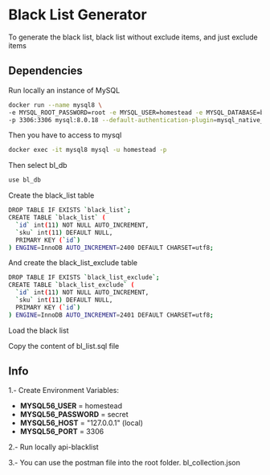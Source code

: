 # Black List Generator 

To generate the black list, black list without exclude items, and just exclude items

## Dependencies

Run locally an instance of MySQL

```bash
docker run --name mysql8 \
-e MYSQL_ROOT_PASSWORD=root -e MYSQL_USER=homestead -e MYSQL_DATABASE=bl_db -e MYSQL_PASSWORD=secret \
-p 3306:3306 mysql:8.0.18 --default-authentication-plugin=mysql_native_password
``` 

Then you have to access to mysql

```bash
docker exec -it mysql8 mysql -u homestead -p
```

Then select bl_db
```bash
use bl_db
```

Create the black_list table
```bash
DROP TABLE IF EXISTS `black_list`;
CREATE TABLE `black_list` (
  `id` int(11) NOT NULL AUTO_INCREMENT,
  `sku` int(11) DEFAULT NULL,
  PRIMARY KEY (`id`)
) ENGINE=InnoDB AUTO_INCREMENT=2400 DEFAULT CHARSET=utf8;
```

And create the black_list_exclude table
```bash
DROP TABLE IF EXISTS `black_list_exclude`;
CREATE TABLE `black_list_exclude` (
  `id` int(11) NOT NULL AUTO_INCREMENT,
  `sku` int(11) DEFAULT NULL,
  PRIMARY KEY (`id`)
) ENGINE=InnoDB AUTO_INCREMENT=2401 DEFAULT CHARSET=utf8;
```

Load the black list

Copy the content of bl_list.sql file 

## Info

1.- Create Environment Variables:

- **MYSQL56_USER** = homestead
- **MYSQL56_PASSWORD** = secret
- **MYSQL56_HOST** = "127.0.0.1" (local)
- **MYSQL56_PORT** = 3306

2.- Run locally api-blacklist

3.- You can use the postman file into the root folder. bl_collection.json
